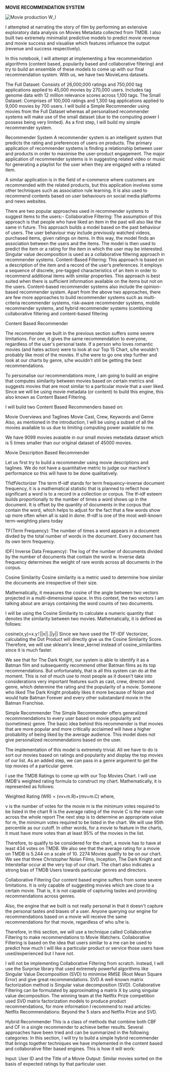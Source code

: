**MOVIE RECOMMENDATION SYSTEM**

![Movie production W_I](https://user-images.githubusercontent.com/75643206/128644019-fcde3096-840b-4bcb-8f4e-af835d2951ff.gif)


I attempted at narrating the story of film by performing an extensive exploratory data analysis on Movies Metadata collected from TMDB. I also built two extremely minimalist predictive models to predict movie revenue and movie success and visualise which features influence the output (revenue and success respectively).

In this notebook, I will attempt at implementing a few recommendation algorithms (content based, popularity based and collaborative filtering) and try to build an ensemble of these models to come up with our final recommendation system. With us, we have two MovieLens datasets.

The Full Dataset: Consists of 26,000,000 ratings and 750,000 tag applications applied to 45,000 movies by 270,000 users. Includes tag genome data with 12 million relevance scores across 1,100 tags.
The Small Dataset: Comprises of 100,000 ratings and 1,300 tag applications applied to 9,000 movies by 700 users.
I will build a Simple Recommender using movies from the Full Dataset whereas all personalised recommender systems will make use of the small dataset (due to the computing power I possess being very limited). As a first step, I will build my simple recommender system.



Recommender System
A recommender system is an intelligent system that predicts the rating and preferences of users on products. The primary application of recommender systems is finding a relationship between user and products in order to maximise the user-product engagement. The major application of recommender systems is in suggesting related video or music for generating a playlist for the user when they are engaged with a related item.

A similar application is in the field of e-commerce where customers are recommended with the related products, but this application involves some other techniques such as association rule learning. It is also used to recommend contents based on user behaviours on social media platforms and news websites.

There are two popular approaches used in recommender systems to suggest items to the users:-
Collaborative Filtering:
 The assumption of this approach is that people who have liked an item in the past will also like the same in future. This approach builds a model based on the past behaviour of users. The user behaviour may include previously watched videos, purchased items, given ratings on items. In this way, the model finds an association between the users and the items. The model is then used to predict the item or a rating for the item in which the user may be interested. Singular value decomposition is used as a collaborative filtering approach in recommender systems. 
Content-Based Filtering: 
This approach is based on a description of the item and a record of the user’s preferences. It employs a sequence of discrete, pre-tagged characteristics of an item in order to recommend additional items with similar properties. This approach is best suited when there is sufficient information available on the items but not on the users. Content-based recommender systems also include the opinion-based recommender system.
Apart from the above two approaches, there are few more approaches to build recommender systems such as multi-criteria recommender systems, risk-aware recommender systems, mobile recommender systems, and hybrid recommender systems (combining collaborative filtering and content-based filtering


Content Based Recommender

The recommender we built in the previous section suffers some severe limitations. For one, it gives the same recommendation to everyone, regardless of the user's personal taste. If a person who loves romantic movies (and hates action) were to look at our Top 15 Chart, s/he wouldn't probably like most of the movies. If s/he were to go one step further and look at our charts by genre, s/he wouldn't still be getting the best recommendations.

To personalise our recommendations more, I am going to build an engine that computes similarity between movies based on certain metrics and suggests movies that are most similar to a particular movie that a user liked. Since we will be using movie metadata (or content) to build this engine, this also known as Content Based Filtering.

I will build two Content Based Recommenders based on:

Movie Overviews and Taglines
Movie Cast, Crew, Keywords and Genre
Also, as mentioned in the introduction, I will be using a subset of all the movies available to us due to limiting computing power available to me.

We have 9099 movies avaiable in our small movies metadata dataset which is 5 times smaller than our original dataset of 45000 movies.

Movie Description Based Recommender

Let us first try to build a recommender using movie descriptions and taglines. We do not have a quantitative metric to judge our machine's performance so this will have to be done qualitatively.

TfidfVectorizer
The term tf–idf stands for term frequency–inverse document frequency, it is a mathematical statistic that is planned to reflect how significant a word is to a record in a collection or corpus. The tf–idf esteem builds proportionally to the number of times a word shows up in the document. It is offset by the quantity of documents in the corpus that contain the word, which helps to adjust for the fact that a few words show up more often when all is said in done. tf–idf is one of the most well-known term-weighting plans today

TF(Term Frequency):
The number of times a word appears in a document divded by the total number of words in the document. Every document has its own term frequency.

IDF( Inverse Data Frequency):
The log of the number of documents divided by the number of documents that contain the word w. Inverse data frequency determines the weight of rare words across all documents in the corpus.

Cosine Similarity
Cosine similarity is a metric used to determine how similar the documents are irrespective of their size.

Mathematically, it measures the cosine of the angle between two vectors projected in a multi-dimensional space. In this context, the two vectors I am talking about are arrays containing the word counts of two documents.

I will be using the Cosine Similarity to calculate a numeric quantity that denotes the similarity between two movies. Mathematically, it is defined as follows:

cosine(x,y)=x.y⊺||x||.||y|| 
Since we have used the TF-IDF Vectorizer, calculating the Dot Product will directly give us the Cosine Similarity Score. Therefore, we will use sklearn's linear_kernel instead of cosine_similarities since it is much faster.

We see that for The Dark Knight, our system is able to identify it as a Batman film and subsequently recommend other Batman films as its top recommendations. But unfortunately, that is all this system can do at the moment. This is not of much use to most people as it doesn't take into considerations very important features such as cast, crew, director and genre, which determine the rating and the popularity of a movie. Someone who liked The Dark Knight probably likes it more because of Nolan and would hate Batman Forever and every other substandard movie in the Batman Franchise.

Simple Recommender
The Simple Recommender offers generalized recommnendations to every user based on movie popularity and (sometimes) genre. The basic idea behind this recommender is that movies that are more popular and more critically acclaimed will have a higher probability of being liked by the average audience. This model does not give personalized recommendations based on the user.

The implementation of this model is extremely trivial. All we have to do is sort our movies based on ratings and popularity and display the top movies of our list. As an added step, we can pass in a genre argument to get the top movies of a particular genre.

I use the TMDB Ratings to come up with our Top Movies Chart. I will use IMDB's weighted rating formula to construct my chart. Mathematically, it is represented as follows:

Weighted Rating (WR) =  (vv+m.R)+(mv+m.C) 
where,

v is the number of votes for the movie
m is the minimum votes required to be listed in the chart
R is the average rating of the movie
C is the mean vote across the whole report
The next step is to determine an appropriate value for m, the minimum votes required to be listed in the chart. We will use 95th percentile as our cutoff. In other words, for a movie to feature in the charts, it must have more votes than at least 95% of the movies in the list.

Therefore, to qualify to be considered for the chart, a movie has to have at least 434 votes on TMDB. We also see that the average rating for a movie on TMDB is 5.244 on a scale of 10. 2274 Movies qualify to be on our chart.
We see that three Christopher Nolan Films, Inception, The Dark Knight and Interstellar occur at the very top of our chart. The chart also indicates a strong bias of TMDB Users towards particular genres and directors.

Collaborative Filtering
Our content based engine suffers from some severe limitations. It is only capable of suggesting movies which are close to a certain movie. That is, it is not capable of capturing tastes and providing recommendations across genres.

Also, the engine that we built is not really personal in that it doesn't capture the personal tastes and biases of a user. Anyone querying our engine for recommendations based on a movie will receive the same recommendations for that movie, regardless of who s/he is.

Therefore, in this section, we will use a technique called Collaborative Filtering to make recommendations to Movie Watchers. Collaborative Filtering is based on the idea that users similar to a me can be used to predict how much I will like a particular product or service those users have used/experienced but I have not.

I will not be implementing Collaborative Filtering from scratch. Instead, I will use the Surprise library that used extremely powerful algorithms like Singular Value Decomposition (SVD) to minimise RMSE (Root Mean Square Error) and give great recommendations.
SVD
A well-known matrix factorization method is Singular value decomposition (SVD). Collaborative Filtering can be formulated by approximating a matrix X by using singular value decomposition. The winning team at the Netflix Prize competition used SVD matrix factorization models to produce product recommendations, for more information I recommend to read articles: Netflix Recommendations: Beyond the 5 stars and Netflix Prize and SVD.

Hybrid Recommender
This is a class of methods that combine both CBF and CF in a single recommender to achieve better results. Several approaches have been tried and can be summarized in the following categories:
In this section, I will try to build a simple hybrid recommender that brings together techniques we have implemented in the content based and collaborative filter based engines. This is how it will work:

Input: User ID and the Title of a Movie
Output: Similar movies sorted on the basis of expected ratings by that particular user.




